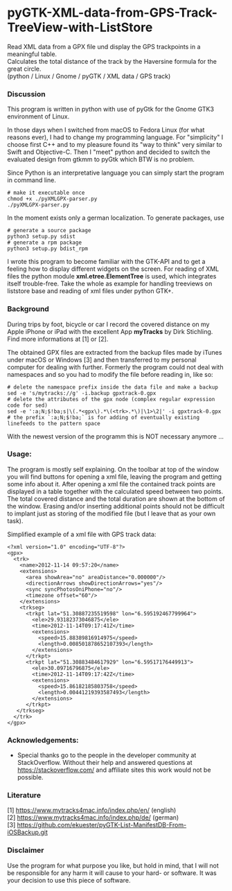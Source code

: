 # pyGTK-XML-data-from-GPS-Track-TreeView-with-ListStore
Read XML data from a GPX file und display the GPS trackpoints in a meaningful table.</br>
Calculates the total distance of the track by the Haversine formula for the great circle.</br>
(python / Linux / Gnome / pyGTK / XML data / GPS track)

### Discussion
This program is written in python with use of pyGtk for the Gnome GTK3 environment of Linux.

In those days when I switched from macOS to Fedora Linux (for what reasons ever), I had to change my programming language. For "simplicity" I choose first C++ and to my pleasure found its "way to think" very similar to Swift and Objective-C. Then I "meet" python and decided to switch the evaluated design from gtkmm to pyGtk which BTW is no problem.

Since Python is an interpretative language you can simply start the program in command line.

```
# make it executable once
chmod +x ./pyXMLGPX-parser.py
./pyXMLGPX-parser.py
```
In the moment exists only a german localization. To generate packages, use

```
# generate a source package
python3 setup.py sdist
# generate a rpm package
python3 setup.py bdist_rpm
```

I wrote this program to become familiar with the GTK-API and to get a feeling how to display different widgets on the screen. For reading of XML files the python module <b>xml.etree.ElementTree</b> is used, which integrates itself trouble-free. Take the whole as example for handling treeviews on liststore base and reading of xml files under python GTK+.

### Background
During trips by foot, bicycle or car I record the covered distance on my Apple iPhone or iPad with the excellent App <b>myTracks</b> by Dirk Stichling. Find more informations at [1] or [2].

The obtained GPX files are extracted from the backup files made by iTunes under macOS or Windows [3] and then transferred to my personal computer for dealing with further. Formerly the program could not deal with namespaces and so you had to modify the file before reading in, like so:

```
# delete the namespace prefix inside the data file and make a backup
sed -e 's/mytracks://g' -i.backup gpxtrack-0.gpx
# delete the attributes of the gpx node (complex regular expression code for sed)
sed -e ':a;N;$!ba;s|\(.*<gpx\).*\(<trk>.*\)|\1>\2|' -i gpxtrack-0.gpx
# the prefix `:a;N;$!ba;` is for adding of eventually existing linefeeds to the pattern space
```
With the newest version of the programm this is NOT necessary anymore ...

### Usage:
The program is mostly self explaining. On the toolbar at top of the window you will find buttons for opening a xml file, leaving the program and getting some info about it. After opening a xml file the contained track points are displayed in a table together with the calculated speed between two points. The total covered distance and the total duration are shown at the bottom of the window. Erasing and/or inserting additional points should not be difficult to implant just as storing of the modified file (but I leave that as your own task).

Simplified example of a xml file with GPS track data:

```
<?xml version="1.0" encoding="UTF-8"?>
<gpx>
  <trk>
    <name>2012-11-14 09:57:20</name>
    <extensions>
      <area showArea="no" areaDistance="0.000000"/>
      <directionArrows showDirectionArrows="yes"/>
      <sync syncPhotosOniPhone="no"/>
      <timezone offset="60"/>
    </extensions>
    <trkseg>
      <trkpt lat="51.30887235519598" lon="6.595192467799964">
        <ele>29.93182373046875</ele>
        <time>2012-11-14T09:17:41Z</time>
        <extensions>
          <speed>15.88389816914975</speed>
          <length>0.008501878652107393</length>
        </extensions>
      </trkpt>
      <trkpt lat="51.30883484617929" lon="6.59517176449913">
        <ele>30.09716796875</ele>
        <time>2012-11-14T09:17:42Z</time>
        <extensions>
          <speed>15.86182185803758</speed>
          <length>0.00441219393587493</length>
        </extensions>
      </trkpt>
   </trkseg>
  </trk>
</gpx>
```
### Acknowledgements:
- Special thanks go to the people in the developer community at StackOverflow. Without their help and answered questions at <https://stackoverflow.com/> and affiliate sites this work would not be possible.

### Literature
[1] <https://www.mytracks4mac.info/index.php/en/> (english)</br>
[2] <https://www.mytracks4mac.info/index.php/de/> (german)</br>
[3] <https://github.com/ekuester/pyGTK-List-ManifestDB-From-iOSBackup.git>

### Disclaimer
Use the program for what purpose you like, but hold in mind, that I will not be responsible for any harm it will cause to your hard- or software. It was your decision to use this piece of software.

